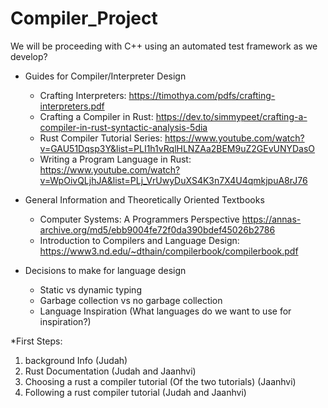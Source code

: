 # Compiler_Project

We will be proceeding with C++
using an automated test framework as we develop?

* Guides for Compiler/Interpreter Design
  - Crafting Interpreters: https://timothya.com/pdfs/crafting-interpreters.pdf
  - Crafting a Compiler in Rust: https://dev.to/simmypeet/crafting-a-compiler-in-rust-syntactic-analysis-5dia
  - Rust Compiler Tutorial Series: https://www.youtube.com/watch?v=GAU51Dqsp3Y&list=PLI1h1vRqlHLNZAa2BEM9uZ2GEvUNYDasO
  - Writing a Program Language in Rust: https://www.youtube.com/watch?v=WpOivQLjhJA&list=PLj_VrUwyDuXS4K3n7X4U4qmkjpuA8rJ76


* General Information and Theoretically Oriented Textbooks  
  - Computer Systems: A Programmers Perspective https://annas-archive.org/md5/ebb9004fe72f0da390bdef45026b2786
  - Introduction to Compilers and Language Design: https://www3.nd.edu/~dthain/compilerbook/compilerbook.pdf


* Decisions to make for language design
  - Static vs dynamic typing
  - Garbage collection vs no garbage collection
  - Language Inspiration (What languages do we want to use for inspiration?)



*First Steps:

1) background Info (Judah)
2) Rust Documentation (Judah and Jaanhvi)
3) Choosing a rust a compiler tutorial (Of the two tutorials) (Jaanhvi)
4) Following a rust compiler tutorial (Judah and Jaanhvi)

 
